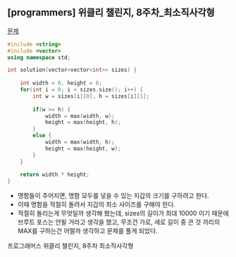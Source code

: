 ## [programmers] 위클리 챌린지, 8주차_최소직사각형

[문제](https://programmers.co.kr/learn/courses/30/lessons/86491)



```c++
#include <string>
#include <vector>
using namespace std;

int solution(vector<vector<int>> sizes) {
    
    int width = 0, height = 0;
    for(int i = 0; i < sizes.size(); i++) {
        int w = sizes[i][0], h = sizes[i][1];
        
        if(w >= h) {
            width = max(width, w);
            height = max(height, h);
        }
        else {
            width = max(width, h);
            height = max(height, w);
        }        
    }
    
    return width * height;
}
```

- 명함들이 주어지면, 명함 모두를 넣을 수 있는 지갑의 크기를 구하려고 한다. 
- 이때 명함을 적절히 돌려서 지갑의 최소 사이즈를 구해야 한다.
- 적절히 돌리는게 무엇일까 생각해 봤는데, sizes의 길이가 최대 10000 이기 때문에 브루트 포스는 안될 거라고 생각을 했고, 무조건 가로, 세로 길이 중 큰 것 끼리의 MAX를 구하는건 어떨까 생각하고 문제를 풀게 되었다.



프로그래머스 위클리 챌린지, 8주차 최소직사각형


